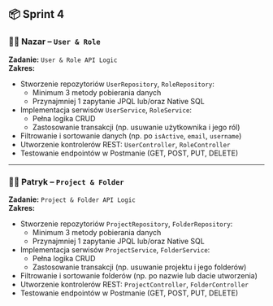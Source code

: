 ## 📦 Sprint 4


### 🧑🏻 Nazar – `User & Role `

**Zadanie:** `User & Role API Logic`  
**Zakres:**
- Stworzenie repozytoriów `UserRepository`, `RoleRepository`:
  - Minimum 3 metody pobierania danych
  - Przynajmniej 1 zapytanie JPQL lub/oraz Native SQL
- Implementacja serwisów `UserService`, `RoleService`:
  - Pełna logika CRUD
  - Zastosowanie transakcji (np. usuwanie użytkownika i jego ról)
- Filtrowanie i sortowanie danych (np. po `isActive`, `email`, `username`)
- Utworzenie kontrolerów REST: `UserController`, `RoleController`
- Testowanie endpointów w Postmanie (GET, POST, PUT, DELETE)

---

### 🧑🏻 Patryk – `Project & Folder `

**Zadanie:** `Project & Folder API Logic`  
**Zakres:**
- Stworzenie repozytoriów `ProjectRepository`, `FolderRepository`:
  - Minimum 3 metody pobierania danych
  - Przynajmniej 1 zapytanie JPQL lub/oraz Native SQL
- Implementacja serwisów `ProjectService`, `FolderService`:
  - Pełna logika CRUD
  - Zastosowanie transakcji (np. usuwanie projektu i jego folderów)
- Filtrowanie i sortowanie folderów (np. po nazwie lub dacie utworzenia)
- Utworzenie kontrolerów REST: `ProjectController`, `FolderController`
- Testowanie endpointów w Postmanie (GET, POST, PUT, DELETE)

